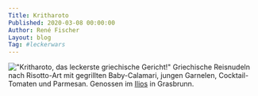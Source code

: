 ```yaml
---
Title: Kritharoto
Published: 2020-03-08 00:00:00
Author: René Fischer
Layout: blog
Tag: #leckerwars
---
```

!["Kritharoto, das leckerste griechische Gericht!"](2020-03-08-19-12-38.jpg)
Griechische Reisnudeln nach Risotto-Art mit gegrillten Baby-Calamari, jungen Garnelen, Cocktail-Tomaten und Parmesan. Genossen im [Ilios](https://goo.gl/maps/tYi2FGWwdHYds4fY7) in Grasbrunn.
